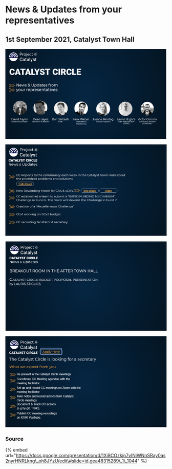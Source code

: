# News & Updates from your representatives

## 1st September 2021, Catalyst Town Hall

![](../.gitbook/assets/2021-09-01-6-.png)

![](../.gitbook/assets/2021-09-01-7-.png)

![](../.gitbook/assets/2021-09-01-8-.png)

![](../.gitbook/assets/2021-09-01-5-.png)

### Source

{% embed url="https://docs.google.com/presentation/d/1Xi8COzkjn7vINiWNnSRay0as2nyrHNRLkng\_oh8JYzU/edit\#slide=id.gea48315289\_1\_1044" %}



